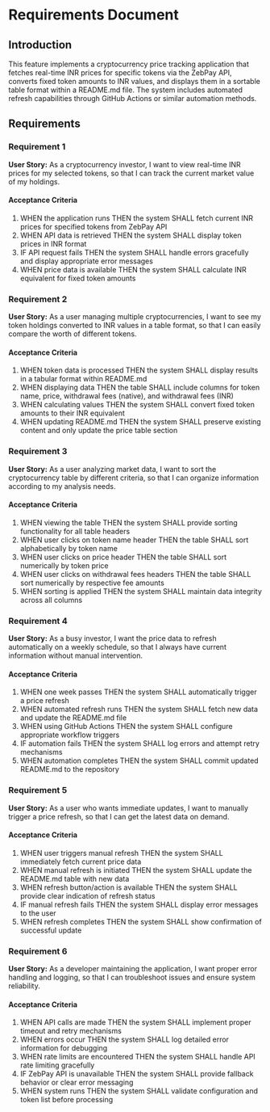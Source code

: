 # Requirements Document

## Introduction

This feature implements a cryptocurrency price tracking application that fetches real-time INR prices for specific tokens via the ZebPay API, converts fixed token amounts to INR values, and displays them in a sortable table format within a README.md file. The system includes automated refresh capabilities through GitHub Actions or similar automation methods.

## Requirements

### Requirement 1

**User Story:** As a cryptocurrency investor, I want to view real-time INR prices for my selected tokens, so that I can track the current market value of my holdings.

#### Acceptance Criteria

1. WHEN the application runs THEN the system SHALL fetch current INR prices for specified tokens from ZebPay API
2. WHEN API data is retrieved THEN the system SHALL display token prices in INR format
3. IF API request fails THEN the system SHALL handle errors gracefully and display appropriate error messages
4. WHEN price data is available THEN the system SHALL calculate INR equivalent for fixed token amounts

### Requirement 2

**User Story:** As a user managing multiple cryptocurrencies, I want to see my token holdings converted to INR values in a table format, so that I can easily compare the worth of different tokens.

#### Acceptance Criteria

1. WHEN token data is processed THEN the system SHALL display results in a tabular format within README.md
2. WHEN displaying data THEN the table SHALL include columns for token name, price, withdrawal fees (native), and withdrawal fees (INR)
3. WHEN calculating values THEN the system SHALL convert fixed token amounts to their INR equivalent
4. WHEN updating README.md THEN the system SHALL preserve existing content and only update the price table section

### Requirement 3

**User Story:** As a user analyzing market data, I want to sort the cryptocurrency table by different criteria, so that I can organize information according to my analysis needs.

#### Acceptance Criteria

1. WHEN viewing the table THEN the system SHALL provide sorting functionality for all table headers
2. WHEN user clicks on token name header THEN the table SHALL sort alphabetically by token name
3. WHEN user clicks on price header THEN the table SHALL sort numerically by token price
4. WHEN user clicks on withdrawal fees headers THEN the table SHALL sort numerically by respective fee amounts
5. WHEN sorting is applied THEN the system SHALL maintain data integrity across all columns

### Requirement 4

**User Story:** As a busy investor, I want the price data to refresh automatically on a weekly schedule, so that I always have current information without manual intervention.

#### Acceptance Criteria

1. WHEN one week passes THEN the system SHALL automatically trigger a price refresh
2. WHEN automated refresh runs THEN the system SHALL fetch new data and update the README.md file
3. WHEN using GitHub Actions THEN the system SHALL configure appropriate workflow triggers
4. IF automation fails THEN the system SHALL log errors and attempt retry mechanisms
5. WHEN automation completes THEN the system SHALL commit updated README.md to the repository

### Requirement 5

**User Story:** As a user who wants immediate updates, I want to manually trigger a price refresh, so that I can get the latest data on demand.

#### Acceptance Criteria

1. WHEN user triggers manual refresh THEN the system SHALL immediately fetch current price data
2. WHEN manual refresh is initiated THEN the system SHALL update the README.md table with new data
3. WHEN refresh button/action is available THEN the system SHALL provide clear indication of refresh status
4. IF manual refresh fails THEN the system SHALL display error messages to the user
5. WHEN refresh completes THEN the system SHALL show confirmation of successful update

### Requirement 6

**User Story:** As a developer maintaining the application, I want proper error handling and logging, so that I can troubleshoot issues and ensure system reliability.

#### Acceptance Criteria

1. WHEN API calls are made THEN the system SHALL implement proper timeout and retry mechanisms
2. WHEN errors occur THEN the system SHALL log detailed error information for debugging
3. WHEN rate limits are encountered THEN the system SHALL handle API rate limiting gracefully
4. IF ZebPay API is unavailable THEN the system SHALL provide fallback behavior or clear error messaging
5. WHEN system runs THEN the system SHALL validate configuration and token list before processing
